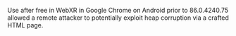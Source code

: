 Use after free in WebXR in Google Chrome on Android prior to 86.0.4240.75 allowed a remote attacker to potentially exploit heap corruption via a crafted HTML page.